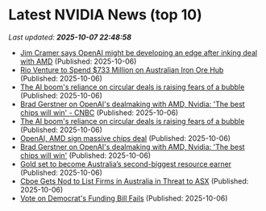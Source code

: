 # Latest NVIDIA News (top 10)
_Last updated: **2025-10-07 22:48:58**_

- [Jim Cramer says OpenAI might be developing an edge after inking deal with AMD](https://www.cnbc.com/2025/10/06/jim-cramer-openai-amd.html) (Published: 2025-10-06)
- [Rio Venture to Spend $733 Million on Australian Iron Ore Hub](https://biztoc.com/x/a8621e1081149467) (Published: 2025-10-06)
- [The AI boom's reliance on circular deals is raising fears of a bubble](https://biztoc.com/x/4aa54c17890c1d41) (Published: 2025-10-06)
- [Brad Gerstner on OpenAI's dealmaking with AMD, Nvidia: 'The best chips will win' - CNBC](https://slashdot.org/firehose.pl?op=view&amp;id=179685648) (Published: 2025-10-06)
- [The AI boom's reliance on circular deals is raising fears of a bubble](https://www.nbcnews.com/business/economy/openai-nvidia-amd-deals-risks-rcna234806) (Published: 2025-10-06)
- [OpenAI, AMD sign massive chips deal](https://biztoc.com/x/6916b4e29e016c37) (Published: 2025-10-06)
- [Brad Gerstner on OpenAI's dealmaking with AMD, Nvidia: 'The best chips will win'](https://biztoc.com/x/9062125acf2095da) (Published: 2025-10-06)
- [Gold set to become Australia’s second-biggest resource earner](https://biztoc.com/x/9b70e27290e7a7f0) (Published: 2025-10-06)
- [Cboe Gets Nod to List Firms in Australia in Threat to ASX](https://biztoc.com/x/22a65a0f14c979bb) (Published: 2025-10-06)
- [Vote on Democrat's Funding Bill Fails](https://biztoc.com/x/65dc827bd6f72ada) (Published: 2025-10-06)
